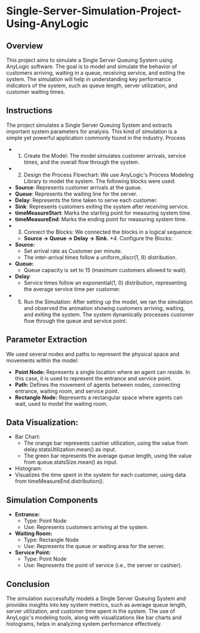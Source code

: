 # Single-Server-Simulation-Project-Using-AnyLogic
## Overview
This project aims to simulate a Single Server Queuing System using AnyLogic software. The goal is to model and simulate the behavior of customers arriving, waiting in a queue, receiving service, and exiting the system. The simulation will help in understanding key performance indicators of the system, such as queue length, server utilization, and customer waiting times.

## Instructions
The project simulates a Single Server Queuing System and extracts important system parameters for analysis. This kind of simulation is a simple yet powerful application commonly found in the industry.
Process
* 1. Create the Model:
The model simulates customer arrivals, service times, and the overall flow through the system.
* 2. Design the Process Flowchart:
We use AnyLogic's Process Modeling Library to model the system. The following blocks were used:
* **Source**: Represents customer arrivals at the queue.
* **Queue**: Represents the waiting line for the server.
* **Delay**: Represents the time taken to serve each customer.
* **Sink**: Represents customers exiting the system after receiving service.
* **timeMeasureStart**: Marks the starting point for measuring system time.
* **timeMeasureEnd**: Marks the ending point for measuring system time.
* 3. Connect the Blocks:
We connected the blocks in a logical sequence:
  * **Source → Queue → Delay → Sink.**
*4. Configure the Blocks:
* **Source:**
  * Set arrival rate as Customer per minute.
  * The inter-arrival times follow a uniform_discr(1, 8) distribution.
* **Queue:**
  * Queue capacity is set to 15 (maximum customers allowed to wait).
* **Delay**:
  * Service times follow an exponential(1, 0) distribution, representing the average service time per customer.
* 5. Run the Simulation:
After setting up the model, we ran the simulation and observed the animation showing customers arriving, waiting, and exiting the system. The system dynamically processes customer flow through the queue and service point.

## Parameter Extraction
We used several nodes and paths to represent the physical space and movements within the model:
* **Point Node:**
Represents a single location where an agent can reside. In this case, it is used to represent the entrance and service point.
* **Path:**
Defines the movement of agents between nodes, connecting entrance, waiting room, and service point.
* **Rectangle Node:**
Represents a rectangular space where agents can wait, used to model the waiting room.

## Data Visualization:
* Bar Chart:
  * The orange bar represents cashier utilization, using the value from delay.statsUtilization.mean() as input.
  * The green bar represents the average queue length, using the value from queue.statsSize.mean() as input.
* Histogram:
* Visualizes the time spent in the system for each customer, using data from timeMeasureEnd.distribution().

## Simulation Components
* **Entrance:**
  * Type: Point Node
  * Use: Represents customers arriving at the system.
* **Waiting Room:**
  * Type: Rectangle Node
  * Use: Represents the queue or waiting area for the server.
* **Service Point:**
  * Type: Point Node
  * Use: Represents the point of service (i.e., the server or cashier).
    
## Conclusion
The simulation successfully models a Single Server Queuing System and provides insights into key system metrics, such as average queue length, server utilization, and customer time spent in the system. The use of AnyLogic's modeling tools, along with visualizations like bar charts and histograms, helps in analyzing system performance effectively.
